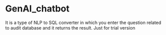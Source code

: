 # GenAI_chatbot
It is a type of NLP to SQL converter in which you enter the question related to audit database and it returns the result. Just for trial version
